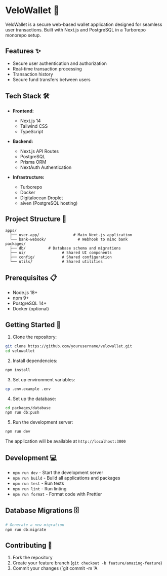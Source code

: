# VeloWallet 🚀

VeloWallet is a secure web-based wallet application designed for seamless user transactions. Built with Next.js and PostgreSQL in a Turborepo monorepo setup.

## Features ✨

- Secure user authentication and authorization
- Real-time transaction processing
- Transaction history 
- Secure fund transfers between users

## Tech Stack 🛠

- **Frontend:**
  - Next.js 14 
  - Tailwind CSS
  - TypeScript

- **Backend:**
  - Next.js API Routes
  - PostgreSQL
  - Prisma ORM
  - NextAuth Authentication

- **Infrastructure:**
  - Turborepo
  - Docker
  - Digitalocean Droplet
  - aiven (PostgreSQL hosting)

## Project Structure 📁

```
apps/
  ├── user-app/               # Main Next.js application
  └── bank-webook/              # Webhook to mimc bank
packages/
  ├── db/          # Database schema and migrations
  ├── ui/                # Shared UI components
  ├── config/            # Shared configuration
  └── utils/             # Shared utilities
```

## Prerequisites 📋

- Node.js 18+
- npm 9+
- PostgreSQL 14+
- Docker (optional)

## Getting Started 🚀

1. Clone the repository:
```bash
git clone https://github.com/yourusername/velowallet.git
cd velowallet
```

2. Install dependencies:
```bash
npm install
```

3. Set up environment variables:
```bash
cp .env.example .env
```

4. Set up the database:
```bash
cd packages/database
npm run db:push
```

5. Run the development server:
```bash
npm run dev
```

The application will be available at `http://localhost:3000`

## Development 💻

- `npm run dev` - Start the development server
- `npm run build` - Build all applications and packages
- `npm run test` - Run tests
- `npm run lint` - Run linting
- `npm run format` - Format code with Prettier

## Database Migrations 🗄

```bash
# Generate a new migration
npm run db:migrate

```


## Contributing 🤝

1. Fork the repository
2. Create your feature branch (`git checkout -b feature/amazing-feature`)
3. Commit your changes (`git commit -m 'A
